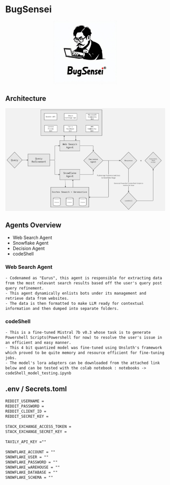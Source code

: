 # BugSensei

<p align="center">
  <img src="assets/logo.jpeg" alt="Logo" width="200">
</p>

## Architecture

![alt text](assets/architecture.jpg)

## Agents Overview
  - Web Search Agent
  - Snowflake Agent
  - Decision Agent
  - codeShell
  
  ### Web Search Agent
    - Codenamed as "Eurus", this agent is responsible for extracting data from the most relevant search results based off the user's query post query refinement.
    - This agent dynamically enlists bots under its management and retrieve data from websites.
    - The data is then formatted to make LLM ready for contextual information and then dumped into separate folders.
    
  ### codeShell
    - This is a fine-tuned Mistral 7b v0.3 whose task is to generate Powershell Scripts(Powershell for now) to resolve the user's issue in an efficient and easy manner.
    - This 4 bit quantized model was fine-tuned using Unsloth's framework which proved to be quite memory and resource efficient for fine-tuning jobs.
    - The model's lora adapters can be downloaded from the attached link below and can be tested with the colab notebook : notebooks -> codeShell_model_testing.ipynb
  

## .env / Secrets.toml

```
REDDIT_USERNAME = 
REDDIT_PASSWORD = 
REDDIT_CLIENT_ID = 
REDDIT_SECRET_KEY = 

STACK_EXCHANGE_ACCESS_TOKEN = 
STACK_EXCHANGE_SECRET_KEY = 

TAVILY_API_KEY =""

SNOWFLAKE_ACCOUNT = ""
SNOWFLAKE_USER = ""
SNOWFLAKE_PASSWORD = ""
SNOWFLAKE_wAREHOUSE = ""
SNOWFLAKE_DATABASE = ""
SNOWFLAKE_SCHEMA = ""
```
